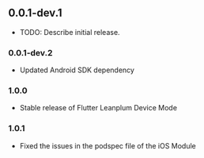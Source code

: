 ## 0.0.1-dev.1

* TODO: Describe initial release.

### 0.0.1-dev.2

* Updated Android SDK dependency

### 1.0.0

* Stable release of Flutter Leanplum Device Mode

### 1.0.1

* Fixed the issues in the podspec file of the iOS Module